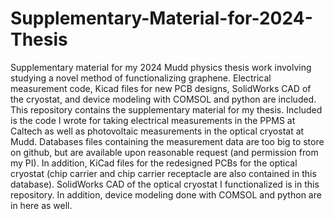 # Supplementary-Material-for-2024-Thesis
Supplementary material for my 2024 Mudd physics thesis work involving studying a novel method of functionalizing graphene. Electrical measurement code, Kicad files for new PCB designs, SolidWorks CAD of the cryostat, and device modeling with COMSOL and python are included.
This repository contains the supplementary material for my thesis. Included is the code I wrote for taking electrical measurements in the PPMS at Caltech as well as photovoltaic measurements in the optical cryostat at Mudd. Databases files containing the measurement data are too big to store on github, but are available upon reasonable request (and permission from my PI). In addition, KiCad files for the redesigned PCBs for the optical cryostat (chip carrier and chip carrier receptacle are also contained in this database). SolidWorks CAD of the optical cryostat I functionalized is in this repository. In addition, device modeling done with COMSOL and python are in here as well.
